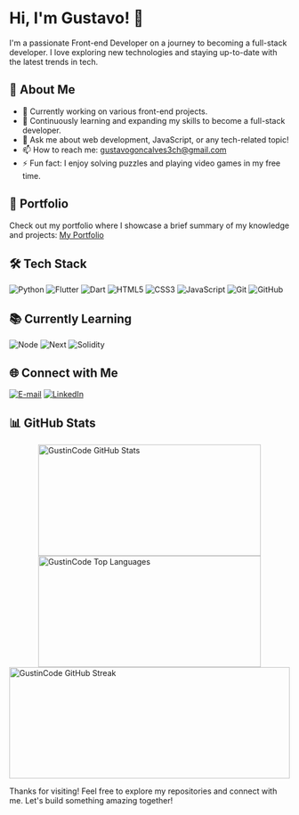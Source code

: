 # Hi, I'm Gustavo! 👋
I'm a passionate Front-end Developer on a journey to becoming a full-stack developer. I love exploring new technologies and staying up-to-date with the latest trends in tech.

## 🚀 About Me

- 🔭 Currently working on various front-end projects.
- 🌱 Continuously learning and expanding my skills to become a full-stack developer.
- 💬 Ask me about web development, JavaScript, or any tech-related topic!
- 📫 How to reach me: [gustavogoncalves3ch@gmail.com](mailto:gustavogoncalves3ch@gmail.com)
- ⚡ Fun fact: I enjoy solving puzzles and playing video games in my free time.

## 💼 Portfolio

Check out my portfolio where I showcase a brief summary of my knowledge and projects:
[My Portfolio](https://vertex-app.vercel.app/)

## 🛠️ Tech Stack

![Python](https://img.shields.io/badge/python-000?style=for-the-badge&logo=python&logoColor=ffdd54)
![Flutter](https://img.shields.io/badge/flutter-000?style=for-the-badge&logo=flutter&logoColor=02569B)
![Dart](https://img.shields.io/badge/dart-000?style=for-the-badge&logo=dart&logoColor=0175C2)
![HTML5](https://img.shields.io/badge/HTML-000?style=for-the-badge&logo=html5&logoColor=E34F26)
![CSS3](https://img.shields.io/badge/CSS3-000?style=for-the-badge&logo=css3&logoColor=1572B6)
![JavaScript](https://img.shields.io/badge/JavaScript-000?style=for-the-badge&logo=javascript&logoColor=F7DF1E)
![Git](https://img.shields.io/badge/Git-000?style=for-the-badge&logo=git&logoColor=F05032)
![GitHub](https://img.shields.io/badge/GitHub-000?style=for-the-badge&logo=github&logoColor=ffffff)

## 📚 Currently Learning

![Node](https://img.shields.io/badge/Node-000?style=for-the-badge&logo=nodedotjs&logoColor=339933)
![Next](https://img.shields.io/badge/Next-000?style=for-the-badge&logo=nextdotjs&logoColor=ffffff)
![Solidity](https://img.shields.io/badge/Solidity-000?style=for-the-badge&logo=solidity&logoColor=9F94E8)

## 🌐 Connect with Me

[![E-mail](https://img.shields.io/badge/gmail-000?style=for-the-badge&logo=gmail&logoColor=FF0000)](mailto:gustavogoncalves3ch@gmail.com)
[![LinkedIn](https://img.shields.io/badge/LinkedIn-000?style=for-the-badge&logo=linkedin&logoColor=30A3DC)](https://www.linkedin.com/in/gustavohenrique-dev/)

## 📊 GitHub Stats

<div style="display: flex; justify-content: center; align-items: center; flex-direction: column;"> 
<a href="https://github.com/GustinCode/GustinCode/blob/main/README.md">
  <img height=200 width=400 title ="GustinCode GitHub Stats" src="https://github-readme-stats.vercel.app/api?username=GustinCode&show_icons=true&theme=midnight-purple&hide_border=true" />
</a>
<a href="https://github.com/GustinCode/GustinCode/blob/main/README.md">
  <img height=200 width=400 title="GustinCode Top Languages" src="https://github-readme-stats.vercel.app/api/top-langs?username=GustinCode&hide_title=false&layout=compact&langs_count=5&theme=midnight-purple&hide_border=true" />
</a>
</div>
<a href="https://github.com/GustinCode/GustinCode/blob/main/README.md">
  <img height=200 width=100% title="GustinCode GitHub Streak" src="https://github-readme-streak-stats.herokuapp.com/?user=GustinCode&theme=midnight-purple&hide_border=false" />
</a>

Thanks for visiting! Feel free to explore my repositories and connect with me. Let's build something amazing together!
